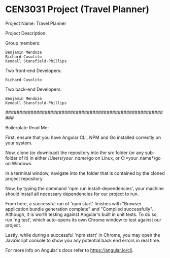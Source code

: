 # CEN3031 Project (Travel Planner)

Project Name: Travel Planner

Project Description:

Group members:

    Benjamin Mendoza
    Richard Cusolito
    Kendall Stansfield-Phillips

Two front-end Developers:

    Richard Cusolito

Two back-end Developers:

    Benjamin Mendoza
    Kendall Stansfield-Phillips


###########################################################

Boilerplate Read Me:

First, ensure that you have Angular CLI, NPM and Go installed correctly on your system.

Now, clone (or download) the repository into the src folder (or any sub-folder of it) in either /Users/*your_name*/go on Linux, or C:\*your_name*\go on Windows.

In a terminal window, navigate into the folder that is contained by the cloned project repository.

Now, by typing the command 'npm run install-dependencies', your machine should install all necessary dependencies for our project to run.

From here, a successful run of 'npm start' finishes with "Browser application bundle generation complete" and "Compiled successfully". Although, it is worth testing against Angular's built in unit tests. To do so, run 'ng test', which auto-opens its own Chrome window to test against our project.

Lastly, while during a successful 'npm start' in Chrome, you may open the JavaScript console to show you any potential back end errors in real time.

For more info on Angular's docs refer to https://angular.io/cli.
